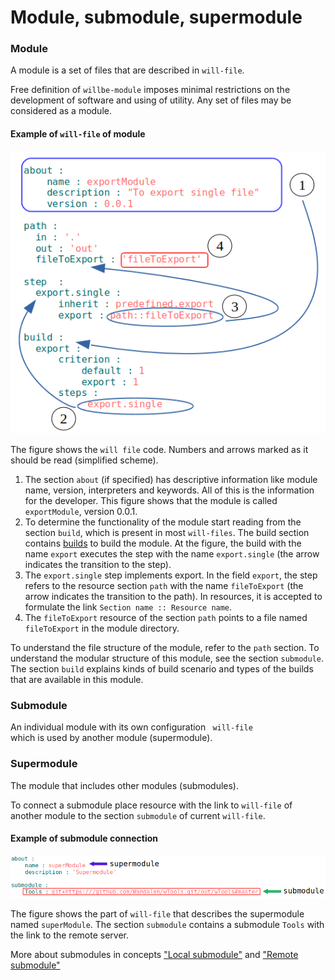 # Module, submodule, supermodule

### Module

A module is a set of files that are described in <code>will-file</code>.

Free definition of `willbe-module` imposes minimal restrictions on the development of software and using of utility. Any set of files may be considered as a module.

#### Example of `will-file` of module

![module.file.png](./Images/module.file.png)

The figure shows the `will file` code. Numbers and arrows marked as it should be read (simplified scheme).
1. The section `about` (if specified) has descriptive information like module name, version, interpreters and keywords. All of this is the information for the developer. This figure shows that the module is called `exportModule`, version 0.0.1.
2. To determine the functionality of the module start reading from the section `build`, which is present in most `will-files`. The build section contains [builds](ResourceBuild.md) to build the module. At the figure, the build with the name `export` executes the step with the name `export.single` (the arrow indicates the transition to the step).
3. The `export.single` step implements export. In the field `export`, the step refers to the resource section `path` with the name `fileToExport` (the arrow indicates the transition to the path). In resources, it is accepted to formulate the link `Section name :: Resource name`.
4. The `fileToExport` resource of the section `path` points to a file named `fileToExport` in the module directory.

To understand the file structure of the module, refer to the `path` section. To understand the modular structure of this module, see the section `submodule`. The section `build` explains kinds of build scenario and types of the builds that are available in this module.

### Submodule

An individual module with its own configuration <code> will-file </code> which is used by another module (supermodule).

### Supermodule

The module that includes other modules (submodules).

To connect a submodule place resource with the link to `will-file` of another module to the section `submodule` of current `will-file`.

#### Example of submodule connection

![supermodule.png](./Images/supermodule.png)

The figure shows the part of `will-file` that describes the supermodule named `superModule`. The section `submodule` contains a submodule `Tools` with the link to the remote server.

More about submodules in concepts ["Local submodule"](SubmodulesLocalAndRemote.md#Local-submodule) and ["Remote submodule"](SubmodulesLocalAndRemote.md#Remote-submodule)
